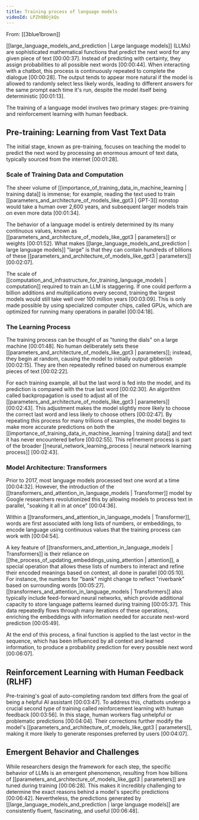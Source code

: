 ```yaml
---
title: Training process of language models
videoId: LPZh9BOjkQs
---
```


From: [[3blue1brown]] <br/> 

[[large_language_models_and_prediction | Large language models]] (LLMs) are sophisticated mathematical functions that predict the next word for any given piece of text <a class="yt-timestamp" data-t="00:00:37">[00:00:37]</a>. Instead of predicting with certainty, they assign probabilities to all possible next words <a class="yt-timestamp" data-t="00:00:44">[00:00:44]</a>. When interacting with a chatbot, this process is continuously repeated to complete the dialogue <a class="yt-timestamp" data-t="00:00:28">[00:00:28]</a>. The output tends to appear more natural if the model is allowed to randomly select less likely words, leading to different answers for the same prompt each time it's run, despite the model itself being deterministic <a class="yt-timestamp" data-t="00:01:13">[00:01:13]</a>.

The training of a language model involves two primary stages: pre-training and reinforcement learning with human feedback.

## Pre-training: Learning from Vast Text Data

The initial stage, known as pre-training, focuses on teaching the model to predict the next word by processing an enormous amount of text data, typically sourced from the internet <a class="yt-timestamp" data-t="00:01:28">[00:01:28]</a>.

### Scale of Training Data and Computation
The sheer volume of [[importance_of_training_data_in_machine_learning | training data]] is immense; for example, reading the text used to train [[parameters_and_architecture_of_models_like_gpt3 | GPT-3]] nonstop would take a human over 2,600 years, and subsequent larger models train on even more data <a class="yt-timestamp" data-t="00:01:34">[00:01:34]</a>.

The behavior of a language model is entirely determined by its many continuous values, known as [[parameters_and_architecture_of_models_like_gpt3 | parameters]] or weights <a class="yt-timestamp" data-t="00:01:52">[00:01:52]</a>. What makes [[large_language_models_and_prediction | large language models]] "large" is that they can contain hundreds of billions of these [[parameters_and_architecture_of_models_like_gpt3 | parameters]] <a class="yt-timestamp" data-t="00:02:07">[00:02:07]</a>.

The scale of [[computation_and_infrastructure_for_training_language_models | computation]] required to train an LLM is staggering. If one could perform a billion additions and multiplications every second, training the largest models would still take well over 100 million years <a class="yt-timestamp" data-t="00:03:09">[00:03:09]</a>. This is only made possible by using specialized computer chips, called GPUs, which are optimized for running many operations in parallel <a class="yt-timestamp" data-t="00:04:18">[00:04:18]</a>.

### The Learning Process
The training process can be thought of as "tuning the dials" on a large machine <a class="yt-timestamp" data-t="00:01:48">[00:01:48]</a>. No human deliberately sets these [[parameters_and_architecture_of_models_like_gpt3 | parameters]]; instead, they begin at random, causing the model to initially output gibberish <a class="yt-timestamp" data-t="00:02:15">[00:02:15]</a>. They are then repeatedly refined based on numerous example pieces of text <a class="yt-timestamp" data-t="00:02:22">[00:02:22]</a>.

For each training example, all but the last word is fed into the model, and its prediction is compared with the true last word <a class="yt-timestamp" data-t="00:02:30">[00:02:30]</a>. An algorithm called backpropagation is used to adjust all of the [[parameters_and_architecture_of_models_like_gpt3 | parameters]] <a class="yt-timestamp" data-t="00:02:43">[00:02:43]</a>. This adjustment makes the model slightly more likely to choose the correct last word and less likely to choose others <a class="yt-timestamp" data-t="00:02:47">[00:02:47]</a>. By repeating this process for many trillions of examples, the model begins to make more accurate predictions on both the [[importance_of_training_data_in_machine_learning | training data]] and text it has never encountered before <a class="yt-timestamp" data-t="00:02:55">[00:02:55]</a>. This refinement process is part of the broader [[neural_network_learning_process | neural network learning process]] <a class="yt-timestamp" data-t="00:02:43">[00:02:43]</a>.

### Model Architecture: Transformers
Prior to 2017, most language models processed text one word at a time <a class="yt-timestamp" data-t="00:04:32">[00:04:32]</a>. However, the introduction of the [[transformers_and_attention_in_language_models | Transformer]] model by Google researchers revolutionized this by allowing models to process text in parallel, "soaking it all in at once" <a class="yt-timestamp" data-t="00:04:36">[00:04:36]</a>.

Within a [[transformers_and_attention_in_language_models | Transformer]], words are first associated with long lists of numbers, or embeddings, to encode language using continuous values that the training process can work with <a class="yt-timestamp" data-t="00:04:54">[00:04:54]</a>.

A key feature of [[transformers_and_attention_in_language_models | Transformers]] is their reliance on [[the_process_of_updating_embeddings_using_attention | attention]], a special operation that allows these lists of numbers to interact and refine their encoded meanings based on context, all done in parallel <a class="yt-timestamp" data-t="00:05:10">[00:05:10]</a>. For instance, the numbers for "bank" might change to reflect "riverbank" based on surrounding words <a class="yt-timestamp" data-t="00:05:27">[00:05:27]</a>. [[transformers_and_attention_in_language_models | Transformers]] also typically include feed-forward neural networks, which provide additional capacity to store language patterns learned during training <a class="yt-timestamp" data-t="00:05:37">[00:05:37]</a>. This data repeatedly flows through many iterations of these operations, enriching the embeddings with information needed for accurate next-word prediction <a class="yt-timestamp" data-t="00:05:49">[00:05:49]</a>.

At the end of this process, a final function is applied to the last vector in the sequence, which has been influenced by all context and learned information, to produce a probability prediction for every possible next word <a class="yt-timestamp" data-t="00:06:07">[00:06:07]</a>.

## Reinforcement Learning with Human Feedback (RLHF)

Pre-training's goal of auto-completing random text differs from the goal of being a helpful AI assistant <a class="yt-timestamp" data-t="00:03:47">[00:03:47]</a>. To address this, chatbots undergo a crucial second type of training called reinforcement learning with human feedback <a class="yt-timestamp" data-t="00:03:56">[00:03:56]</a>. In this stage, human workers flag unhelpful or problematic predictions <a class="yt-timestamp" data-t="00:04:04">[00:04:04]</a>. Their corrections further modify the model's [[parameters_and_architecture_of_models_like_gpt3 | parameters]], making it more likely to generate responses preferred by users <a class="yt-timestamp" data-t="00:04:07">[00:04:07]</a>.

## Emergent Behavior and Challenges

While researchers design the framework for each step, the specific behavior of LLMs is an emergent phenomenon, resulting from how billions of [[parameters_and_architecture_of_models_like_gpt3 | parameters]] are tuned during training <a class="yt-timestamp" data-t="00:06:28">[00:06:28]</a>. This makes it incredibly challenging to determine the exact reasons behind a model's specific predictions <a class="yt-timestamp" data-t="00:06:42">[00:06:42]</a>. Nevertheless, the predictions generated by [[large_language_models_and_prediction | large language models]] are consistently fluent, fascinating, and useful <a class="yt-timestamp" data-t="00:06:48">[00:06:48]</a>.